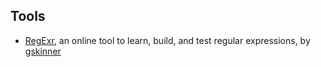 
## Tools

- [RegExr](https://regexr.com/), an online tool to learn, build,
and test regular expressions, by [gskinner](http://gskinner.com/)
